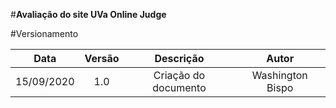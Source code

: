#**Avaliação do site UVa Online Judge**

#Versionamento

|Data|Versão|Descrição|Autor|
|:-:|:-:|:-:|:-:|
|15/09/2020|1.0|Criação do documento|Washington Bispo|